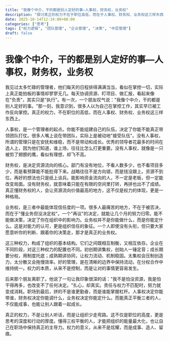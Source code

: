 ```yaml
---
title: "我像个中介，干的都是别人定好的事—人事权，财务权，业务权"
description: "探讨真正的权力不在于职位高低，而在于人事权、财务权、业务权这三样东西的平衡"
date: 2025-10-14T12:34:00+08:00
categories: ["思考"]
tags: ["权力逻辑", "团队管理", "企业管理", "决策", "中层管理"]
draft: false
---
```


# 我像个中介，干的都是别人定好的事—人事权，财务权，业务权

我见过太多忙碌的管理者，他们每天的日程排得满满当当，看似在掌控一切，实际上真正能拍板的事情却寥寥无几。每天协调资源、盯项目、做汇报，看起来像在"负责"，其实只是"执行"。有一次，一个朋友叹气说："我像个中介，干的都是别人定好的事。"那一刻，我意识到，很多人以为自己在掌控工作，其实早已被工作反向掌控。真正的权力，不在职位的高低，而在人事权、财务权、业务权这三样东西上。



人事权，是一个管理者的起点。你能不能组建自己的队伍，决定了你能不能真正带领团队打仗。很多人嘴上说在带团队，实际上是被动地"接受队伍"。没有人事权，所谓的管理只是在安抚和维稳，而不是带动和成长。优秀的领导者花最多的时间在选人上，因为他们知道，谁上场，往往比怎么打更重要。没有人事权，就像是一只被剪了翅膀的鹰，看似有理想，却飞不高。



财务权，是决定资源流向的核心。部门有没有地位，不看人数多少，也不看项目多少，而是看预算能不能批得下来。战略往往不是方向错，而是钱没跟上。资源不到位，再好的想法也只是纸上谈兵。能影响资金流向的人，不一定是老板，但一定能改变局面。没有财务权，就意味着只能在有限的空间里打转，再拼也出不了成绩。真正懂财务权的人，会让资源流向价值最高的地方，这不仅是权力的体现，更是一种格局。



业务权，是三者中最能体现信任度的一项。很多人最痛苦的地方，不在于被否决，而在于"懂业务但没决定权"。一个"再议"的决定，就能让几个月的努力归零。能不能做决策，决定了你在组织中的影响力。业务权并不是你能做什么，而是你能定什么。这是对能力的认可，更是组织信任的象征。一个人即使没有头衔，但只要大家愿意听你的判断、跟着你的决策走，那才是真正的业务权。



这三种权力，构成了组织的基本结构。它们之间既相互制衡，又相互依存。企业在不同阶段，对这三种权力的配置也不同。初创期讲集权，创始人一锤定音；成长期要分权，用制度托底；成熟期讲协同，让权力流动、机制稳固。太集权会压制创造力，太分散又会拖慢效率。好的管理，是在清晰的边界中保持流动，在分权合作中维持统一。权力的本质，从来不是控制，而是让对的事情更容易发生。



后来那个朋友离职了。他说了一句让我印象很深的话："我不是怕没资源，我是怕干得再多，也改变不了任何决定。"扎心，却真实。责任与权力不匹配时，努力就变成消耗。职场到最后，拼的不是谁更勤奋，而是谁能掌握杠杆。人事权决定你能带谁，财务权决定你能调什么，业务权决定你能定什么。而能真正平衡三者的人，不仅能成事，也能让别人跟着一起成长。



真正的权力，不是让别人听话，而是让组织少走弯路。这不仅是职位的高度，更是思考的深度和行动的厚度。懂得三权平衡的人，才能把组织的能量最大化，也让自己在职场中保持真正的主导力。权力的意义，从来不是炫耀，而是成事、造人、留痕。
